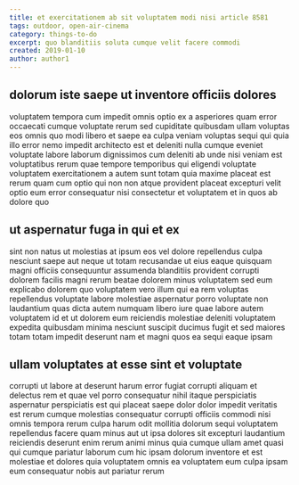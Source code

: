 ```yaml
---
title: et exercitationem ab sit voluptatem modi nisi article 8581
tags: outdoor, open-air-cinema
category: things-to-do
excerpt: quo blanditiis soluta cumque velit facere commodi
created: 2019-01-10
author: author1
---
```


## dolorum iste saepe ut inventore officiis dolores

voluptatem tempora cum impedit omnis optio ex a asperiores quam error occaecati cumque voluptate rerum sed cupiditate quibusdam ullam voluptas eos omnis quo modi libero et saepe ea culpa veniam voluptas sequi qui quia illo error nemo impedit architecto est et deleniti nulla cumque eveniet voluptate labore laborum dignissimos cum deleniti ab unde nisi veniam est voluptatibus rerum quae tempore temporibus qui eligendi voluptate voluptatem exercitationem a autem sunt totam quia maxime placeat est rerum quam cum optio qui non non atque provident placeat excepturi velit optio eum error consequatur nisi consectetur et voluptatem et in quos ab dolore quo

## ut aspernatur fuga in qui et ex

sint non natus ut molestias at ipsum eos vel dolore repellendus culpa nesciunt saepe aut neque ut totam recusandae ut eius eaque quisquam magni officiis consequuntur assumenda blanditiis provident corrupti dolorem facilis magni rerum beatae dolorem minus voluptatem sed eum explicabo dolorem quo voluptatem vero illum qui ea rem voluptas repellendus voluptate labore molestiae aspernatur porro voluptate non laudantium quas dicta autem numquam libero iure quae labore autem voluptatem id et ut dolorem eum reiciendis molestiae deleniti voluptatem expedita quibusdam minima nesciunt suscipit ducimus fugit et sed maiores totam totam impedit deserunt nam et magni quos ea sequi eaque ipsam

## ullam voluptates at esse sint et voluptate

corrupti ut labore at deserunt harum error fugiat corrupti aliquam et delectus rem et quae vel porro consequatur nihil itaque perspiciatis aspernatur perspiciatis est qui placeat saepe dolor dolor impedit veritatis est rerum cumque molestias consequatur corrupti officiis commodi nisi omnis tempora rerum culpa harum odit mollitia dolorum sequi voluptatem repellendus facere quam minus aut ut ipsa dolores sit excepturi laudantium reiciendis deserunt enim rerum animi minus quia cumque ullam amet quasi qui cumque pariatur laborum cum hic ipsam dolorum inventore et est molestiae et dolores quia voluptatem omnis ea voluptatem eum culpa ipsam eum consequatur nobis aut pariatur rerum
